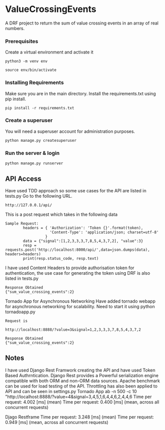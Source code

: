 # ValueCrossingEvents
A DRF project to return the sum of value crossing events in an array of real numbers. 


### Prerequisites

Create a virtual environment and activate it

```
python3 -m venv env
```

```
source env/bin/activate
```

### Installing Requirements

Make sure you are in the main directory. Install the requirements.txt using pip install.

```
pip install -r requirements.txt
```
### Create a superuser

You will need a superuser account for administration purposes.

```
python manage.py createsuperuser
```

### Run the server & login


```
python manage.py runserver
```

## API Access
Have used TDD approach so some use cases for the API are listed in tests.py
Go to the following URL.
```
http://127.0.0.1/api/
```
This is a post request which takes in the following data
```
Sample Request:
        headers = { 'Authorization': 'Token {}'.format(token),
                    'Content-Type': 'application/json; charset=utf-8'
                  }
        data = {"signal":[1,2,3,3,3,7,8,5,4,3,7,2], "value":3}
        resp = requests.post('http://localhost:8000/api/',data=json.dumps(data), headers=headers)
        print(resp.status_code, resp.text)
```

I have used Content Headers to provide authorisation token for authentication, 
the use case for generating the token using DRF is also listed in tests.py
```
Response Obtained
{"sum_value_crossing_events":2}

```
Tornado App for Asynchronous Networking
Have added tornado webapp for asynchronous networking for scalability.
Need to start it using python tornadoapp.py
```
Request is 

http://localhost:8888/?value=3&signal=1,2,3,3,3,7,8,5,4,3,7,2

Response Obtained
{"sum_value_crossing_events":2}
```


##  Notes

I have used Django Rest Framwork creating the API and have used Token Based Authrntication.
Django Rest provides a Powerful serialization engine compatible with both ORM and non-ORM data sources.
Apache benchmark can be used for load testing of the API. Throttling has also been applied to API and 
can be seen in settings.py
Tornado App
ab -n 500 -c 10 "http://localhost:8888/?value=4&signal=3,4,5,1,6,4,4,6,2,4,4,6
Time per request:       4.002 [ms] (mean)
Time per request:       0.400 [ms] (mean, across all concurrent requests)

Djago Restframe
Time per request:       3.248 [ms] (mean)
Time per request:       0.949 [ms] (mean, across all concurrent requests)
